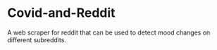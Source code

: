 # Covid-and-Reddit
A web scraper for reddit that can be used to detect mood changes on different subreddits. 

